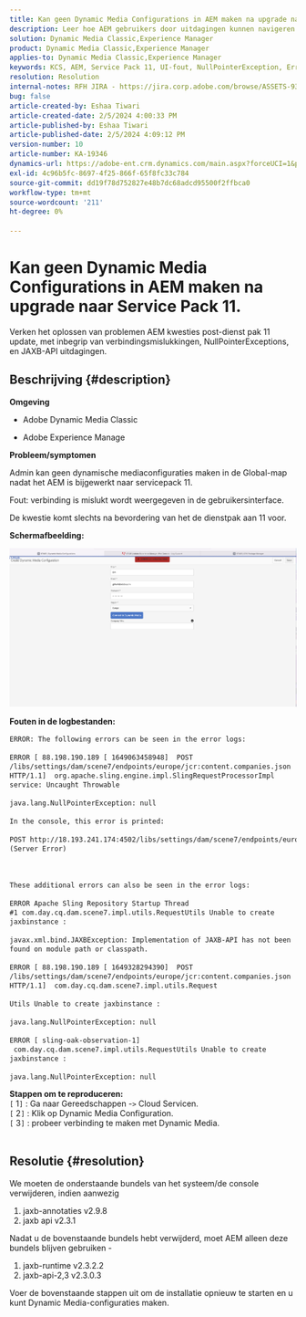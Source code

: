 ```yaml
---
title: Kan geen Dynamic Media Configurations in AEM maken na upgrade naar Service Pack 11.
description: Leer hoe AEM gebruikers door uitdagingen kunnen navigeren post-service pak 11 update.
solution: Dynamic Media Classic,Experience Manager
product: Dynamic Media Classic,Experience Manager
applies-to: Dynamic Media Classic,Experience Manager
keywords: KCS, AEM, Service Pack 11, UI-fout, NullPointerException, Error Logs, JAXBException, Module Path, Cloud Servicen, Bundles, POST request
resolution: Resolution
internal-notes: RFH JIRA - https://jira.corp.adobe.com/browse/ASSETS-9332
bug: false
article-created-by: Eshaa Tiwari
article-created-date: 2/5/2024 4:00:33 PM
article-published-by: Eshaa Tiwari
article-published-date: 2/5/2024 4:09:12 PM
version-number: 10
article-number: KA-19346
dynamics-url: https://adobe-ent.crm.dynamics.com/main.aspx?forceUCI=1&pagetype=entityrecord&etn=knowledgearticle&id=c531d2ae-3fc4-ee11-9079-6045bd006268
exl-id: 4c96b5fc-8697-4f25-866f-65f8fc33c784
source-git-commit: dd19f78d752827e48b7dc68adcd95500f2ffbca0
workflow-type: tm+mt
source-wordcount: '211'
ht-degree: 0%

---
```


# Kan geen Dynamic Media Configurations in AEM maken na upgrade naar Service Pack 11.


Verken het oplossen van problemen AEM kwesties post-dienst pak 11 update, met inbegrip van verbindingsmislukkingen, NullPointerExceptions, en JAXB-API uitdagingen.

## Beschrijving {#description}


<b>Omgeving</b>

- Adobe Dynamic Media Classic

- Adobe Experience Manage

<b>Probleem/symptomen</b>

Admin kan geen dynamische mediaconfiguraties maken in de Global-map nadat het AEM is bijgewerkt naar servicepack 11.

Fout: verbinding is mislukt wordt weergegeven in de gebruikersinterface.

De kwestie komt slechts na bevordering van het de dienstpak aan 11 voor.

<b>Schermafbeelding:</b>

![](assets/___c631d2ae-3fc4-ee11-9079-6045bd006268___.png)

<b>Fouten in de logbestanden:</b>




```
ERROR: The following errors can be seen in the error logs:

ERROR [ 88.198.190.189 [ 1649063458948]  POST /libs/settings/dam/scene7/endpoints/europe/jcr:content.companies.json HTTP/1.1]  org.apache.sling.engine.impl.SlingRequestProcessorImpl service: Uncaught Throwable

java.lang.NullPointerException: null

In the console, this error is printed:

POST http://18.193.241.174:4502/libs/settings/dam/scene7/endpoints/europe/jcr:content.companies.json 500 (Server Error)



These additional errors can also be seen in the error logs:

ERROR Apache Sling Repository Startup Thread #1 com.day.cq.dam.scene7.impl.utils.RequestUtils Unable to create jaxbinstance :

javax.xml.bind.JAXBException: Implementation of JAXB-API has not been found on module path or classpath.

ERROR [ 88.198.190.189 [ 1649328294390]  POST /libs/settings/dam/scene7/endpoints/europe/jcr:content.companies.json HTTP/1.1]  com.day.cq.dam.scene7.impl.utils.Request

Utils Unable to create jaxbinstance :

java.lang.NullPointerException: null

ERROR [ sling-oak-observation-1]  com.day.cq.dam.scene7.impl.utils.RequestUtils Unable to create jaxbinstance :

java.lang.NullPointerException: null
```


<b>Stappen om te reproduceren:</b>
<br>`[` 1`]` : Ga naar Gereedschappen -`>`  Cloud Servicen.
<br>`[` 2`]` : Klik op Dynamic Media Configuration.
<br>`[` 3`]` : probeer verbinding te maken met Dynamic Media.  
<br> <br>



## Resolutie {#resolution}


We moeten de onderstaande bundels van het systeem/de console verwijderen, indien aanwezig

1. jaxb-annotaties v2.9.8
2. jaxb api v2.3.1


Nadat u de bovenstaande bundels hebt verwijderd, moet AEM alleen deze bundels blijven gebruiken -

1. jaxb-runtime v2.3.2.2
2. jaxb-api-2,3 v2.3.0.3


Voer de bovenstaande stappen uit om de installatie opnieuw te starten en u kunt Dynamic Media-configuraties maken.
